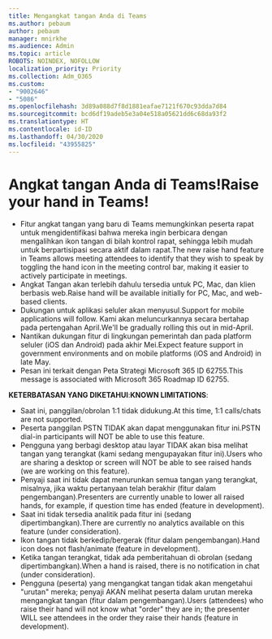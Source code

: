 ```yaml
---
title: Mengangkat tangan Anda di Teams
ms.author: pebaum
author: pebaum
manager: mnirkhe
ms.audience: Admin
ms.topic: article
ROBOTS: NOINDEX, NOFOLLOW
localization_priority: Priority
ms.collection: Adm_O365
ms.custom:
- "9002646"
- "5086"
ms.openlocfilehash: 3d89a088d7f8d1881eafae7121f670c93dda7d84
ms.sourcegitcommit: bcd6df19adeb5e3a04e518a05621dd6c68da93f2
ms.translationtype: HT
ms.contentlocale: id-ID
ms.lasthandoff: 04/30/2020
ms.locfileid: "43955825"
---
```

# <a name="raise-your-hand-in-teams"></a><span data-ttu-id="3affd-102">Angkat tangan Anda di Teams!</span><span class="sxs-lookup"><span data-stu-id="3affd-102">Raise your hand in Teams!</span></span>

- <span data-ttu-id="3affd-103">Fitur angkat tangan yang baru di Teams memungkinkan peserta rapat untuk mengidentifikasi bahwa mereka ingin berbicara dengan mengalihkan ikon tangan di bilah kontrol rapat, sehingga lebih mudah untuk berpartisipasi secara aktif dalam rapat.</span><span class="sxs-lookup"><span data-stu-id="3affd-103">The new raise hand feature in Teams allows meeting attendees to identify that they wish to speak by toggling the hand icon in the meeting control bar, making it easier to actively participate in meetings.</span></span>
- <span data-ttu-id="3affd-104">Angkat Tangan akan terlebih dahulu tersedia untuk PC, Mac, dan klien berbasis web.</span><span class="sxs-lookup"><span data-stu-id="3affd-104">Raise hand will be available initially for PC, Mac, and web-based clients.</span></span>
- <span data-ttu-id="3affd-105">Dukungan untuk aplikasi seluler akan menyusul.</span><span class="sxs-lookup"><span data-stu-id="3affd-105">Support for mobile applications will follow.</span></span> <span data-ttu-id="3affd-106">Kami akan meluncurkannya secara bertahap pada pertengahan April.</span><span class="sxs-lookup"><span data-stu-id="3affd-106">We'll be gradually rolling this out in mid-April.</span></span>
- <span data-ttu-id="3affd-107">Nantikan dukungan fitur di lingkungan pemerintah dan pada platform seluler (iOS dan Android) pada akhir Mei.</span><span class="sxs-lookup"><span data-stu-id="3affd-107">Expect feature support in government environments and on mobile platforms (iOS and Android) in late May.</span></span>
- <span data-ttu-id="3affd-108">Pesan ini terkait dengan Peta Strategi Microsoft 365 ID 62755.</span><span class="sxs-lookup"><span data-stu-id="3affd-108">This message is associated with Microsoft 365 Roadmap ID 62755.</span></span>

<span data-ttu-id="3affd-109">**KETERBATASAN YANG DIKETAHUI**:</span><span class="sxs-lookup"><span data-stu-id="3affd-109">**KNOWN LIMITATIONS**:</span></span>

- <span data-ttu-id="3affd-110">Saat ini, panggilan/obrolan 1:1 tidak didukung.</span><span class="sxs-lookup"><span data-stu-id="3affd-110">At this time, 1:1 calls/chats are not supported.</span></span>
- <span data-ttu-id="3affd-111">Peserta panggilan PSTN TIDAK akan dapat menggunakan fitur ini.</span><span class="sxs-lookup"><span data-stu-id="3affd-111">PSTN dial-in participants will NOT be able to use this feature.</span></span>
- <span data-ttu-id="3affd-112">Pengguna yang berbagi desktop atau layar TIDAK akan bisa melihat tangan yang terangkat (kami sedang mengupayakan fitur ini).</span><span class="sxs-lookup"><span data-stu-id="3affd-112">Users who are sharing a desktop or screen will NOT be able to see raised hands (we are working on this feature).</span></span>
- <span data-ttu-id="3affd-113">Penyaji saat ini tidak dapat menurunkan semua tangan yang terangkat, misalnya, jika waktu pertanyaan telah berakhir (fitur dalam pengembangan).</span><span class="sxs-lookup"><span data-stu-id="3affd-113">Presenters are currently unable to lower all raised hands, for example, if question time has ended (feature in development).</span></span>
- <span data-ttu-id="3affd-114">Saat ini tidak tersedia analitik pada fitur ini (sedang dipertimbangkan).</span><span class="sxs-lookup"><span data-stu-id="3affd-114">There are currently no analytics available on this feature (under consideration).</span></span>
- <span data-ttu-id="3affd-115">Ikon tangan tidak berkedip/bergerak (fitur dalam pengembangan).</span><span class="sxs-lookup"><span data-stu-id="3affd-115">Hand icon does not flash/animate (feature in development).</span></span>
- <span data-ttu-id="3affd-116">Ketika tangan terangkat, tidak ada pemberitahuan di obrolan (sedang dipertimbangkan).</span><span class="sxs-lookup"><span data-stu-id="3affd-116">When a hand is raised, there is no notification in chat (under consideration).</span></span>
- <span data-ttu-id="3affd-117">Pengguna (peserta) yang mengangkat tangan tidak akan mengetahui "urutan" mereka; penyaji AKAN melihat peserta dalam urutan mereka mengangkat tangan (fitur dalam pengembangan).</span><span class="sxs-lookup"><span data-stu-id="3affd-117">Users (attendees) who raise their hand will not know what "order" they are in; the presenter WILL see attendees in the order they raise their hands (feature in development).</span></span>
